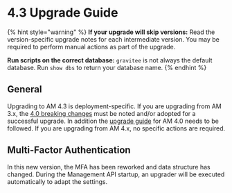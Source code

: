 # 4.3 Upgrade Guide

{% hint style="warning" %}
**If your upgrade will skip versions:** Read the version-specific upgrade notes for each intermediate version. You may be required to perform manual actions as part of the upgrade.

**Run scripts on the correct database:** `gravitee` is not always the default database. Run `show dbs` to return your database name.
{% endhint %}

## General

Upgrading to AM 4.3 is deployment-specific. If you are upgrading from AM 3.x, the [4.0 breaking changes](https://documentation.gravitee.io/am/v/4.0/releases-and-changelog/changelog/am-4.0.x#gravitee-access-management-4.0.0-july-20-2023) must be noted and/or adopted for a successful upgrade. In addition the [upgrade guide](https://documentation.gravitee.io/am/v/4.0/getting-started/install-and-upgrade-guides/upgrade-guide) for AM 4.0 needs to be followed. If you are upgrading from AM 4.x, no specific actions are required.

## Multi-Factor Authentication

In this new version, the MFA has been reworked and data structure has changed. During the Management API startup, an upgrader will be executed automatically to adapt the settings. 